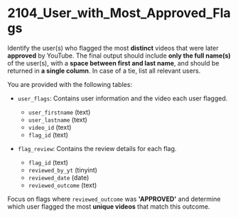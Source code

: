 # 2104_User_with_Most_Approved_Flags

Identify the user(s) who flagged the most **distinct** videos that were later **approved** by YouTube. The final output should include **only the full name(s)** of the user(s), with a **space between first and last name**, and should be returned in **a single column**. In case of a tie, list all relevant users.

You are provided with the following tables:

- `user_flags`: Contains user information and the video each user flagged.
  - `user_firstname` (text)
  - `user_lastname` (text)
  - `video_id` (text)
  - `flag_id` (text)

- `flag_review`: Contains the review details for each flag.
  - `flag_id` (text)
  - `reviewed_by_yt` (tinyint)
  - `reviewed_date` (date)
  - `reviewed_outcome` (text)

Focus on flags where `reviewed_outcome` was **'APPROVED'** and determine which user flagged the most **unique videos** that match this outcome.
